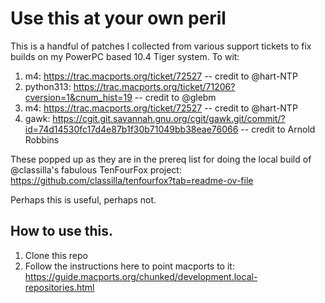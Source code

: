 # Use this at your own peril

This is a handful of patches I collected from various support tickets to fix builds on my PowerPC based 10.4 Tiger system.  To wit:

1. m4: https://trac.macports.org/ticket/72527 -- credit to @hart-NTP
2. python313: https://trac.macports.org/ticket/71206?cversion=1&cnum_hist=19 -- credit to @glebm
3. m4: https://trac.macports.org/ticket/72527 -- credit to @hart-NTP
4. gawk: https://cgit.git.savannah.gnu.org/cgit/gawk.git/commit/?id=74d14530fc17d4e87b1f30b71049bb38eae76066 -- credit to Arnold Robbins


These popped up as they are in the prereq list for doing the local build of @classilla's fabulous TenFourFox project: https://github.com/classilla/tenfourfox?tab=readme-ov-file

Perhaps this is useful, perhaps not. 


## How to use this.
1. Clone this repo
2. Follow the instructions here to point macports to it: https://guide.macports.org/chunked/development.local-repositories.html
